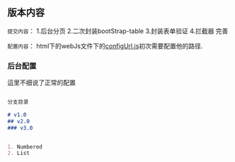 ## 版本内容

`提交内容`：
1.后台分页
2.二次封装bootStrap-table
3.封装表单验证
4.拦截器 完善

`配置内容`：
html下的webJs文件下的[configUrl.js](https://github.com/houkunliang/ssmBootstrap/edit/master/html/webJs/configUrl.js)初次需要配置他的路径.

### 后台配置

這里不细说了正常的配置

```markdown

分支目录

# v1.0
## v2.0
### v3.0


1. Numbered
2. List
